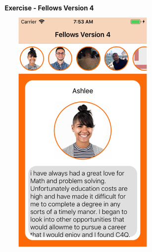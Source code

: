 ## Exercise - Fellows Version 4

<p align="center">
<img src="https://github.com/C4Q/AC-iOS/blob/master/lessons/unit4/Programmatic-View-Management/Images/exercise-fellows-version-4.png" width="414" height="736" />
</p>
